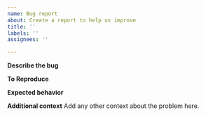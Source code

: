 ```yaml
---
name: Bug report
about: Create a report to help us improve
title: ''
labels: ''
assignees: ''

---
```


**Describe the bug**


**To Reproduce**


**Expected behavior**


**Additional context**
Add any other context about the problem here.
